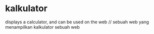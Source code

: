 # kalkulator
displays a calculator, and can be used on the web
// sebuah web yang menampilkan kalkulator sebuah web
